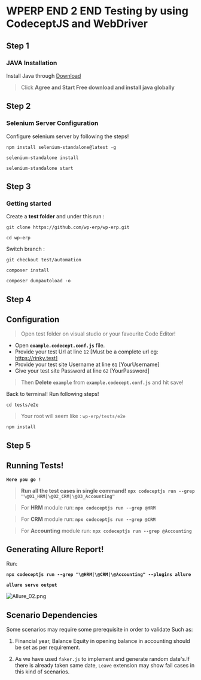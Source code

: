 # WPERP END 2 END Testing by using CodeceptJS and WebDriver

## Step 1
### JAVA Installation 
Install Java through [Download](https://java.com/en/download/)

> Click  **Agree and Start Free download and install java globally**
## Step 2
### Selenium Server Configuration
Configure selenium server by following the steps!
```
npm install selenium-standalone@latest -g
```
```
selenium-standalone install
```
```
selenium-standalone start
```

## Step 3
### Getting started

Create a **test folder** and under this run :

```
git clone https://github.com/wp-erp/wp-erp.git
```
```
cd wp-erp
```
Switch branch :
```
git checkout test/automation
```
```
composer install
```
```
composer dumpautoload -o
```

## Step 4
## Configuration
 
> Open test folder on visual studio or your favourite Code Editor!

 - Open **`example.codecept.conf.js`** file.
 - Provide your test Url at  line `12` [Must be a complete url eg: https://rinky.test]
 - Provide your test site Username at line `61` [YourUsername]
 - Give your test site Password at line `62` [YourPassword]
 
 
> Then **Delete** **`example`**  from **`example.codecept.conf.js`** and hit save! 

Back to terminal! Run following steps!
```
cd tests/e2e
```

>Your root will seem like :  `wp-erp/tests/e2e `

```
npm install
```

## Step 5

## Running Tests!

**`Here you go !`**
>**Run all the test cases in single command!**
>**`npx codeceptjs run --grep "\@01_HRM|\@02_CRM|\@03_Accounting" `**


>For **HRM** module run:
**`npx codeceptjs run --grep @HRM`** 

> For **CRM** module run:
**`npx codeceptjs run --grep @CRM`** 

>For **Accounting** module run:
**`npx codeceptjs run --grep @Accounting`** 

## Generating Allure Report!

Run:

**`npx codeceptjs run --grep "\@HRM|\@CRM|\@Accounting" --plugins allure`**

**`allure serve output`**

![Allure_02.png](https://i.postimg.cc/SxHF8xLL/graph.png)
## Scenario Dependencies

Some scenarios may require some prerequisite in order to validate Such as:

1. Financial year, Balance Equity in opening balance in accounting should be set as per requirement.
    
2. As we have used ``faker.js`` to implement and generate random date's.If there is already taken same date, ``Leave`` extension may show fail cases in this kind of scenarios.